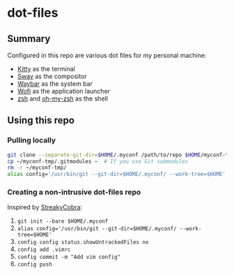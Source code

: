 # dot-files

## Summary

Configured in this repo are various dot files for my personal machine:
- [Kitty](https://github.com/kovidgoyal/kitty) as the terminal
- [Sway](https://github.com/swaywm/sway) as the compositor
- [Waybar](https://github.com/Alexays/Waybar) as the system bar
- [Wofi](https://hg.sr.ht/~scoopta/wofi) as the application launcher
- [zsh](https://www.zsh.org/) and [oh-my-zsh](https://github.com/ohmyzsh/ohmyzsh) as the shell


## Using this repo

### Pulling locally

```bash
git clone --separate-git-dir=$HOME/.myconf /path/to/repo $HOME/myconf-tmp
cp ~/myconf-tmp/.gitmodules ~  # If you use Git submodules
rm -r ~/myconf-tmp/
alias config='/usr/bin/git --git-dir=$HOME/.myconf/ --work-tree=$HOME'
```

### Creating a non-intrusive dot-files repo

Inspired by [StreakyCobra](https://news.ycombinator.com/item?id=11070797#11071754):

1. `git init --bare $HOME/.myconf`
2. `alias config='/usr/bin/git --git-dir=$HOME/.myconf/ --work-tree=$HOME'`
3. `config config status.showUntrackedFiles no`
4. `config add .vimrc`
5. `config commit -m "Add vim config"`
6. `config push`
